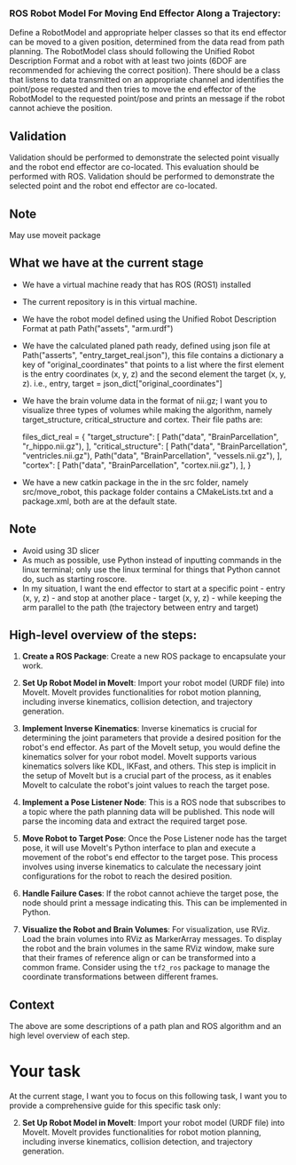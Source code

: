 ### ROS Robot Model For Moving End Effector Along a Trajectory:
Define a RobotModel and appropriate helper classes so that its end effector can be moved to a given position, determined from the data read from path planning. The RobotModel class should following the Unified Robot Description Format and a robot with at least two joints (6DOF are recommended for achieving the correct position). There should be a class that listens to data transmitted on an appropriate channel and identifies the point/pose requested and then tries to move the end effector of the RobotModel to the requested point/pose and prints an message if the robot cannot achieve the position.

## Validation
Validation should be performed to demonstrate the selected point visually and the robot end effector are co-located. This evaluation should be performed with ROS. Validation should be performed to demonstrate the selected point and the robot end effector are co-located.

## Note
May use moveit package

## What we have at the current stage
- We have a virtual machine ready that has ROS (ROS1) installed
- The current repository is in this virtual machine.
- We have the robot model defined using the Unified Robot Description Format at path Path("assets", "arm.urdf")
- We have the calculated planed path ready, defined using json file at Path("asserts", "entry_target_real.json"), this file contains a dictionary a key of "original_coordinates" that points to a list where the first element is the entry coordinates (x, y, z) and the second element the target (x, y, z). i.e., entry, target = json_dict["original_coordinates"]
- We have the brain volume data in the format of nii.gz; I want you to visualize three types of volumes while making the algorithm, namely target_structure, critical_structure and cortex. Their file paths are:

  files_dict_real = {
      "target_structure": [
          Path("data", "BrainParcellation", "r_hippo.nii.gz"),
      ],
      "critical_structure": [
          Path("data", "BrainParcellation", "ventricles.nii.gz"),
          Path("data", "BrainParcellation", "vessels.nii.gz"),
      ],
      "cortex": [
          Path("data", "BrainParcellation", "cortex.nii.gz"),
      ],
  }
- We have a new catkin package in the in the src folder, namely src/move_robot, this package folder contains a CMakeLists.txt and a package.xml, both are at the default state.

## Note
- Avoid using 3D slicer 
- As much as possible, use Python instead of inputting commands in the linux terminal; only use the linux terminal for things that Python cannot do, such as starting roscore.
- In my situation, I want the end effector to start at a specific point - entry (x, y, z) - and stop at another place - target (x, y, z) - while keeping the arm parallel to the path (the trajectory between entry and target)

## High-level overview of the steps:
1. **Create a ROS Package**: Create a new ROS package to encapsulate your work.

2. **Set Up Robot Model in MoveIt**: Import your robot model (URDF file) into MoveIt. MoveIt provides functionalities for robot motion planning, including inverse kinematics, collision detection, and trajectory generation.

3. **Implement Inverse Kinematics**: Inverse kinematics is crucial for determining the joint parameters that provide a desired position for the robot's end effector. As part of the MoveIt setup, you would define the kinematics solver for your robot model. MoveIt supports various kinematics solvers like KDL, IKFast, and others. This step is implicit in the setup of MoveIt but is a crucial part of the process, as it enables MoveIt to calculate the robot's joint values to reach the target pose.

4. **Implement a Pose Listener Node**: This is a ROS node that subscribes to a topic where the path planning data will be published. This node will parse the incoming data and extract the required target pose.

5. **Move Robot to Target Pose**: Once the Pose Listener node has the target pose, it will use MoveIt's Python interface to plan and execute a movement of the robot's end effector to the target pose. This process involves using inverse kinematics to calculate the necessary joint configurations for the robot to reach the desired position.

6. **Handle Failure Cases**: If the robot cannot achieve the target pose, the node should print a message indicating this. This can be implemented in Python.

7. **Visualize the Robot and Brain Volumes**: For visualization, use RViz. Load the brain volumes into RViz as MarkerArray messages. To display the robot and the brain volumes in the same RViz window, make sure that their frames of reference align or can be transformed into a common frame. Consider using the `tf2_ros` package to manage the coordinate transformations between different frames.


## Context
The above are some descriptions of a path plan and ROS algorithm and an high level overview of each step.

# Your task
At the current stage, I want you to focus on this following task, I want you to provide a comprehensive guide for this specific task only:

2. **Set Up Robot Model in MoveIt**: Import your robot model (URDF file) into MoveIt. MoveIt provides functionalities for robot motion planning, including inverse kinematics, collision detection, and trajectory generation.